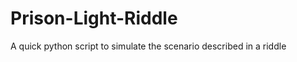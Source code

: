 Prison-Light-Riddle
===================

A quick python script to simulate the scenario described in a riddle
